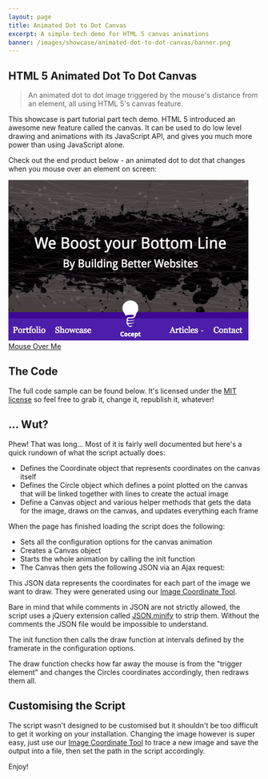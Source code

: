 ```yaml
---
layout: page
title: Animated Dot to Dot Canvas
excerpt: A simple tech demo for HTML 5 canvas animations
banner: /images/showcase/animated-dot-to-dot-canvas/banner.png
---
```


## HTML 5 Animated Dot To Dot Canvas

> An animated dot to dot image triggered by the mouse's distance from an element, all using HTML 5's canvas feature.

This showcase is part tutorial part tech demo. HTML 5 introduced an awesome new feature called the canvas. It can be used to do low level drawing and animations with its JavaScript API, and gives you much more power than using JavaScript alone.

Check out the end product below - an animated dot to dot that changes when you mouse over an element on screen:

<div class="visible-xs">
	<img src="/images/showcase/animated-dot-to-dot-canvas/animated-canvas.png" data-gif-src="/images/showcase/animated-dot-to-dot-canvas/animated-canvas.gif" alt="Animated dot to dot canvas preview" />
</div>
<div class="visible-sm visible-md visible-lg">
	<canvas></canvas>
	<div class="text-center">
		<a href="#" id="canvasTrigger" class="btn btn-primary" onclick="return false;">
			<span class="glyphicon glyphicon-flash"></span>
			Mouse Over Me
		</a>
	</div>
    <link rel="stylesheet" href="/css/showcase/animated-dot-to-dot-canvas/canvas.css"/>
    <script type="text/javascript" src="https://cdn.jsdelivr.net/json-minify/0.1/minify.json.min.js"></script>
    <script type="text/javascript" src="/js/showcase/animated-dot-to-dot-canvas/canvas.js"></script>
    <script type="text/javascript" src="/js/showcase/animated-dot-to-dot-canvas/animated-dot-to-dot-canvas.js"></script>
</div>


## The Code

The full code sample can be found below. It's licensed under the [MIT license](https://opensource.org/licenses/MIT) so feel free to grab it, change it, republish it, whatever!

<script src="https://gist.github.com/maxmumford/9ccf8f3132651857424abc02c1e7d170.js"></script>

## ... Wut?

Phew! That was long... Most of it is fairly well documented but here's a quick rundown of what the script actually does:

 - Defines the Coordinate object that represents coordinates on the canvas itself
 - Defines the Circle object which defines a point plotted on the canvas that will be linked together with lines to create the actual image
 - Define a Canvas object and various helper methods that gets the data for the image, draws on the canvas, and updates everything each frame

When the page has finished loading the script does the following:

 - Sets all the configuration options for the canvas animation
 - Creates a Canvas object
 - Starts the whole animation by calling the init function
 - The Canvas then gets the following JSON via an Ajax request:

<script src="https://gist.github.com/maxmumford/a1d59bb182f98c3279afecb907c220c7.js"></script>

This JSON data represents the coordinates for each part of the image we want to draw. They were generated using our [Image Coordinate Tool](/showcase/image-coordinates/). 

Bare in mind that while comments in JSON are not strictly allowed, the script uses a jQuery extension called [JSON.minify](https://github.com/getify/JSON.minify) to strip them. Without the comments the JSON file would be impossible to understand.

The init function then calls the draw function at intervals defined by the framerate in the configuration options.

The draw function checks how far away the mouse is from the "trigger element" and changes the Circles coordinates accordingly, then redraws them all.

## Customising the Script

The script wasn't designed to be customised but it shouldn't be too difficult to get it working on your installation. Changing the image however is super easy, just use our [Image Coordinate Tool](/showcase/image-coordinates/) to trace a new image and save the output into a file, then set the path in the script accordingly. 

Enjoy!

